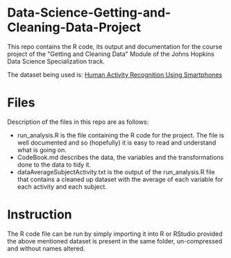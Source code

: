 Data-Science-Getting-and-Cleaning-Data-Project
==============================================

This repo contains the R code, its output and documentation for the course project of the "Getting and Cleaning Data" Module of the Johns Hopkins Data Science Specialization track.

The dataset being used is: <a href="http://archive.ics.uci.edu/ml/datasets/Human+Activity+Recognition+Using+Smartphones">Human Activity Recognition Using Smartphones</a>


# Files

Description of the files in this repo are as follows:
* run_analysis.R is the file containing the R code for the project. The file is well documented and so (hopefully) it is easy to read and understand what is going on.
* CodeBook.md describes the data, the variables and the transformations done to the data to tidy it.
* dataAverageSubjectActivity.txt is the output of the run_analysis.R file that contains a cleaned up dataset with the average of each variable for each activity and each subject.

# Instruction

The R code file can be run by simply importing it into R or RStudio provided the above mentioned dataset is present in the same folder, un-compressed and without names altered.
